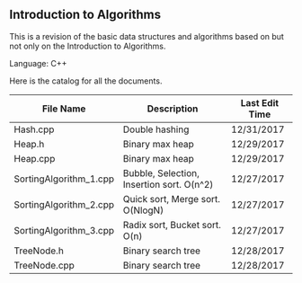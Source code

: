 ## Introduction to Algorithms



This is a revision of the basic data structures and algorithms based on but not only on the Introduction to Algorithms.

Language: C++



Here is the catalog for all the documents.

| File Name              | Description                              | Last Edit Time |
| ---------------------- | ---------------------------------------- | -------------- |
| Hash.cpp               | Double hashing                           | 12/31/2017     |
| Heap.h                 | Binary max heap                          | 12/29/2017     |
| Heap.cpp               | Binary max heap                          | 12/29/2017     |
| SortingAlgorithm_1.cpp | Bubble, Selection, Insertion sort. O(n^2) | 12/27/2017     |
| SortingAlgorithm_2.cpp | Quick sort, Merge sort. O(NlogN)         | 12/27/2017     |
| SortingAlgorithm_3.cpp | Radix sort, Bucket sort. O(n)            | 12/27/2017     |
| TreeNode.h             | Binary search tree                       | 12/28/2017     |
| TreeNode.cpp           | Binary search tree                       | 12/28/2017     |



